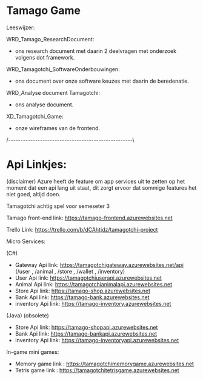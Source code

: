 # Tamago Game
Leeswijzer:

WRD_Tamago_ResearchDocument:
  - ons research document met daarin 2 deelvragen met onderzoek volgens dot framework.
 
WRD_Tamagotchi_SoftwareOnderbouwingen:
  - ons document over onze software keuzes met daarin de beredenatie.
  
WRD_Analyse document Tamagotchi:
  - ons analyse document.

XD_Tamagotchi_Game:
  - onze wireframes van de frontend.

/---------------------------------------------------\

# Api Linkjes:
(disclaimer)
Azure heeft de feature om app services uit te zetten op het moment dat een api lang uit staat, dit zorgt ervoor dat sommige features het niet goed, altijd doen.

Tamagotchi achtig spel voor semeseter 3

Tamago front-end link: https://tamago-frontend.azurewebsites.net

Trello Link: https://trello.com/b/dCAhtjdz/tamagotchi-project

Micro Services:

(C#)
- Gateway   Api link: https://tamagotchigateway.azurewebsites.net/api  (/user , /animal , /store , /wallet , /inventory)
- User      Api link: https://tamagotchiuserapi.azurewebsites.net
- Animal    Api link: https://tamagotchianimalapi.azurewebsites.net
- Store     Api link: https://tamago-shop.azurewebsites.net
- Bank      Api link: https://tamago-bank.azurewebsites.net
- inventory Api link: https://tamago-inventory.azurewebsites.net

(Java) (obsolete) 
- Store     Api link: https://tamago-shopapi.azurewebsites.net
- Bank      Api link: https://tamago-bankapi.azurewebsites.net
- inventory Api link: https://tamago-inventoryapi.azurewebsites.net

In-game mini games:

- Memory game link : https://tamagotchimemorygame.azurewebsites.net 
- Tetris game link : https://tamagotchitetrisgame.azurewebsites.net
